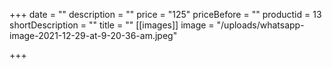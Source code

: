 +++
date = ""
description = ""
price = "125"
priceBefore = ""
productid = 13
shortDescription = ""
title = ""
[[images]]
image = "/uploads/whatsapp-image-2021-12-29-at-9-20-36-am.jpeg"

+++
